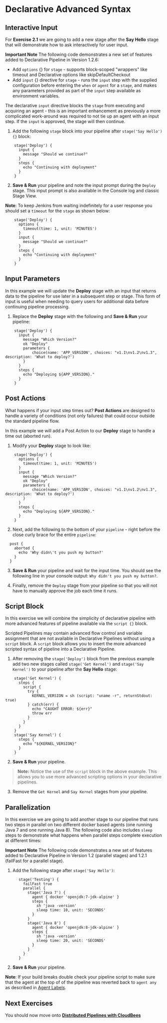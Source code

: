 # Declarative Advanced Syntax

## Interactive Input

For **Exercise 2.1** we are going to add a new stage after the **Say Hello** stage that will demonstrate how to ask interactively for user input. 

**Important Note** The following code demonstrates a new set of features added to Declarative Pipeline in Version 1.2.6:

  - Add `options` {} for `stage` - supports block-scoped "wrappers" like timeout and Declarative options like skipDefaultCheckout
  - Add `input` {} directive for `stage` - runs the `input` step with the supplied configuration before entering the `when` or `agent` for a `stage`, and makes any parameters provided as part of the `input` step available as environment variables.

The declarative `input` directive blocks the `stage` from executing and acquiring an agent - this is an important enhancement as previously a more complicated work-around was required to not tie up an agent with an input step. If the `input` is approved, the stage will then continue.

1. Add the following `stage` block into your pipeline after `stage('Say Hello') {}` block:

```
    stage('Deploy') {
      input {
        message "Should we continue?"
      }
      steps {
        echo "Continuing with deployment"
      }
    }
```

2. **Save & Run** your pipeline and note the input prompt during the ```Deploy``` stage.  This input prompt is also available in the Console log and classic Stage View.

**Note**: To keep Jenkins from waiting indefinitely for a user response you should set a `timeout` for the `stage` as shown below:

```
    stage('Deploy') {
      options {
        timeout(time: 1, unit: 'MINUTES') 
      }
      input {
        message "Should we continue?"
      }
      steps {
        echo "Continuing with deployment"
      }
    }
```

## Input Parameters

In this example we will update the **Deploy** stage with an input that returns data to the pipeline for use later in a subsequent step or stage.  This form of input is useful when needing to query users for additional data before continuing pipeline processing.

1. Replace the **Deploy** stage with the following and **Save & Run** your pipeline:

```
    stage('Deploy') {
      input {
        message "Which Version?"
        ok "Deploy"
        parameters {
            choice(name: 'APP_VERSION', choices: "v1.1\nv1.2\nv1.3", description: 'What to deploy?')
        }
      }
      steps {
        echo "Deploying ${APP_VERSION}."
      }
    }
```

## Post Actions

What happens if your input step times out? **Post Actions** are designed to handle a variety of conditions (not only failures) that could occur outside the standard pipeline flow.

In this example we will add a Post Action to our **Deploy** stage to handle a time out (aborted run). 

1. Modify your **Deploy** stage to look like:

```
    stage('Deploy') {
      options {
        timeout(time: 1, unit: 'MINUTES') 
      }
      input {
        message "Which Version?"
        ok "Deploy"
        parameters {
            choice(name: 'APP_VERSION', choices: "v1.1\nv1.2\nv1.3", description: 'What to deploy?')
        }
      }
      steps {
        echo "Deploying ${APP_VERSION}."
      }
    }  
```

2. Next, add the following to the bottom of your `pipeline` - right before the close curly brace for the entire `pipeline`:

```
  post {
    aborted {
      echo 'Why didn\'t you push my button?'
    }
  }
```

3. **Save & Run** your pipeline and wait for the input time. You should see the following line in your console output: `Why didn't you push my button?`.

4. Finally, remove the `Deploy` stage from your pipeline so that you will not have to manually approve the job each time it runs.

## Script Block

In this exercise we will combine the simplicity of declarative pipeline with more advanced features of pipeline available via the `script {}` block.  

Scripted Pipelines may contain advanced flow control and variable assignment that are not available in Declarative Pipelines without using a `script` block.  A `script` block allows you to insert the more advanced scripted syntax of pipeline into a Declarative Pipeline.

1. After removing the `stage('Deploy')` block from the previous example add two new stages called `stage('Get Kernel')` and `stage('Say Kernel')` to your pipeline after the **Say Hello** stage:

```
    stage('Get Kernel') {
      steps {
        script {
          try {
            KERNEL_VERSION = sh (script: "uname -r", returnStdout: true)
          } catch(err) {
            echo "CAUGHT ERROR: ${err}"
            throw err
          }
        }
      }
    }
    stage('Say Kernel') {
      steps {
        echo "${KERNEL_VERSION}"
      }
    }

```

2. **Save & Run** your pipeline.

>**Note:** Notice the use of the `script` block in the above example.  This allows you to use more advanced scripting options in your declarative pipelines.

3. Remove the `Get Kernel` and `Say Kernel` stages from your pipeline.


## Parallelization

In this exercise we are going to add another stage to our pipeline that runs two steps in parallel on two different docker based agents (one running Java 7 and one running Java 8). The following code also includes `sleep` steps to demonstrate what happens when parallel steps complete execution at different times:

**Important Note** The following code demonstrates a new set of features added to Declarative Pipeline in Version 1.2 (parallel stages) and 1.2.1 (failFast for a parallel stage).

1. Add the following stage after `stage('Say Hello')`:

```
      stage('Testing') {
        failFast true
        parallel {
          stage('Java 7') {
            agent { docker 'openjdk:7-jdk-alpine' }
            steps {
              sh 'java -version'
              sleep time: 10, unit: 'SECONDS'
            }
          }
          stage('Java 8') {
            agent { docker 'openjdk:8-jdk-alpine' }
            steps {
              sh 'java -version'
              sleep time: 20, unit: 'SECONDS'
            }
          }
        }
      }
```

2. **Save & Run** your pipeline.

**Note**: If your build breaks double check your pipeline script to make sure that the agent at the top of of the pipeline was reverted back to `agent any` as described in [Agent Labels](./Exercise-01.md#agent-labels).

## Next Exercises
You should now move onto **[Distributed Pipelines with CloudBees](./Exercise-03.md)**

